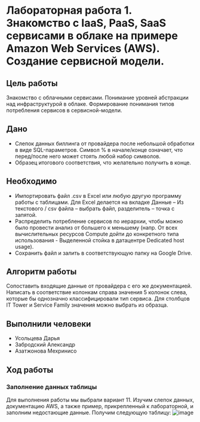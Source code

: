 # Лабораторная работа 1. Знакомство с IaaS, PaaS, SaaS сервисами в облаке на примере Amazon Web Services (AWS). Создание сервисной модели.
## Цель работы
Знакомство с облачными сервисами. Понимание уровней абстракции над инфраструктурой в облаке. Формирование понимания типов потребления сервисов в сервисной-модели.
## Дано
* Слепок данных биллинга от провайдера после небольшой обработки в виде SQL-параметров. Символ % в начале/конце означает, что перед/после него может стоять любой набор символов.
* Образец итогового соответствия, что желательно получить в конце. 
## Необходимо
* Импортировать файл .csv в Excel или любую другую программу работы с таблицами. Для Excel делается на вкладке Данные – Из текстового / csv файла – выбрать файл, разделитель – точка с запятой.
* Распределить потребление сервисов по иерархии, чтобы можно было провести анализ от большего к меньшему (напр. От всех вычислительных ресурсов Compute дойти до конкретного типа использования - Выделенной стойка в датацентре Dedicated host usage).
* Сохранить файл и залить в соответствующую папку на Google Drive.
## Алгоритм работы
Сопоставить входящие данные от провайдера с его же документацией. Написать в соответствие колонкам справа значения 5 колонок слева, которые бы однозначно классифицировали тип сервиса. Для столбцов IT Tower и Service Family значения можно выбрать из образца.
## Выполнили человеки
* Усольцева Дарья
* Забродский Александр
* Азатжонова Мехринисо
## Ход работы
### Заполнение данных таблицы
Для выполнения работы мы выбрали вариант 11.
Изучим слепок данных, документацию AWS, а также пример, прикрепленный к лабораторной, и заполним недостающие данные. Получим следующую таблицу:
![image](https://github.com/user-attachments/assets/60394a45-3f2a-4c23-b3b5-1212aa8a318c)







